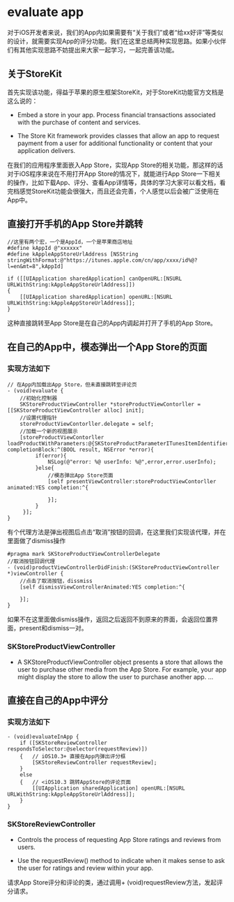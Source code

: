 # evaluate app
对于iOS开发者来说，我们的App内如果需要有“关于我们”或者“给xx好评”等类似的设计，就需要实现App的评分功能。我们在这里总结两种实现思路。如果小伙伴们有其他实现思路不妨提出来大家一起学习，一起完善该功能。

## 关于StoreKit
首先实现该功能，得益于苹果的原生框架StoreKit，对于StoreKit功能官方文档是这么说的：
* Embed a store in your app. Process financial transactions associated with the purchase of content and services.

* The Store Kit framework provides classes that allow an app to request payment from a user for additional functionality or content that your application delivers.

在我们的应用程序里面嵌入App Store，实现App Store的相关功能，那这样的话对于iOS程序来说在不用打开App Store的情况下，就能进行App Store一下相关的操作，比如下载App、评分、查看App详情等，具体的学习大家可以看文档，看完档感觉StoreKit功能会很强大，而且还会完善，个人感觉以后会被广泛使用在App中。

## 直接打开手机的App Store并跳转
```
//这里有两个宏，一个是AppId，一个是苹果商店地址
#define kAppId @"xxxxxx"
#define kAppleAppStoreUrlAddress [NSString stringWithFormat:@"https://itunes.apple.com/cn/app/xxxx/id%@?l=en&mt=8",kAppId]

if ([[UIApplication sharedApplication] canOpenURL:[NSURL URLWithString:kAppleAppStoreUrlAddress]])
{
    [[UIApplication sharedApplication] openURL:[NSURL URLWithString:kAppleAppStoreUrlAddress]];
}
```
这种直接跳转至App Store是在自己的App内调起并打开了手机的App Store。

## 在自己的App中，模态弹出一个App Store的页面
### 实现方法如下
```
// 在App内加载出App Store，但未直接跳转至评论页
- (void)evaluate {
    //初始化控制器
    SKStoreProductViewController *storeProductViewContorller = [[SKStoreProductViewController alloc] init];
    //设置代理指针
    storeProductViewContorller.delegate = self;
    //加载一个新的视图展示
    [storeProductViewContorller loadProductWithParameters:@{SKStoreProductParameterITunesItemIdentifier:kAppId}      completionBlock:^(BOOL result, NSError *error){
         if(error){
             NSLog(@"error: %@ userInfo: %@",error,error.userInfo);
         }else{
             //模态弹出App Store页面
             [self presentViewController:storeProductViewContorller animated:YES completion:^{
                 
             }];
         }
     }];
}
```
有个代理方法是弹出视图后点击“取消”按钮的回调，在这里我们实现该代理，并在里面做了dismiss操作
```
#pragma mark SKStoreProductViewControllerDelegate
//取消按钮回调代理
- (void)productViewControllerDidFinish:(SKStoreProductViewController *)viewController {
    //点击了取消按钮，dissmiss
    [self dismissViewControllerAnimated:YES completion:^{
        
    }];
}
```
如果不在这里面做dismiss操作，返回之后返回不到原来的界面，会返回位置界面，present和dismiss一对。
### SKStoreProductViewController
* A SKStoreProductViewController object presents a store that allows the user to purchase other media from the App Store. For example, your app might display the store to allow the user to purchase another app.
...

## 直接在自己的App中评分
### 实现方法如下
```
- (void)evaluateInApp {
    if ([SKStoreReviewController respondsToSelector:@selector(requestReview)])
    {   // iOS10.3+ 直接在App内弹出评分框
        [SKStoreReviewController requestReview];
    }
    else
    {   // <iOS10.3 跳转AppStore的评论页面
        [[UIApplication sharedApplication] openURL:[NSURL URLWithString:kAppleAppStoreUrlAddress]];
    }
}
```
### SKStoreReviewController
* Controls the process of requesting App Store ratings and reviews from users.

* Use the requestReview() method to indicate when it makes sense to ask the user for ratings and review within your app.

请求App Store评分和评论的类，通过调用+ (void)requestReview方法，发起评分请求。




